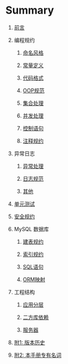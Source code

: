 # Summary

1. [前言](README.md)

1. 编程规约
    1. [命名风格](编程规约/命名风格.md)

    1. [常量定义](编程规约/常量定义.md)

    1. [代码格式](编程规约/代码格式.md)

    1. [OOP规范](编程规约/OOP规范.md)

    1. [集合处理](编程规约/集合处理.md)

    1. [并发处理](编程规约/并发处理.md)

    1. [控制语句](编程规约/控制语句.md)

    1. [注释规约](编程规约/注释规约.md)

1. 异常日志
    1. [异常处理](异常日志/异常处理.md)

    1. [日志规范](异常日志/日志规约.md)

    1. [其他](异常日志/其他.md)

1. [单元测试](单元测试.md)

1. [安全规约](安全规约.md)

1. MySQL 数据库
    1. [建表规约](MySQL数据库/建表规约.md)

    1. [索引规约](MySQL数据库/索引规约.md)

    1. [SQL语句](MySQL数据库/SQL语句.md)

    1. [ORM映射](MySQL数据库/ORM映射.md)

1. 工程结构
    1. [应用分层](工程结构/应用分层.md)

    1. [二方库依赖](工程结构/二方库依赖.md)

    1. [服务器](工程结构/服务器.md)

1. [附1: 版本历史](版本历史.md)

1. [附2: 本手册专有名词](本手册专有名词.md)